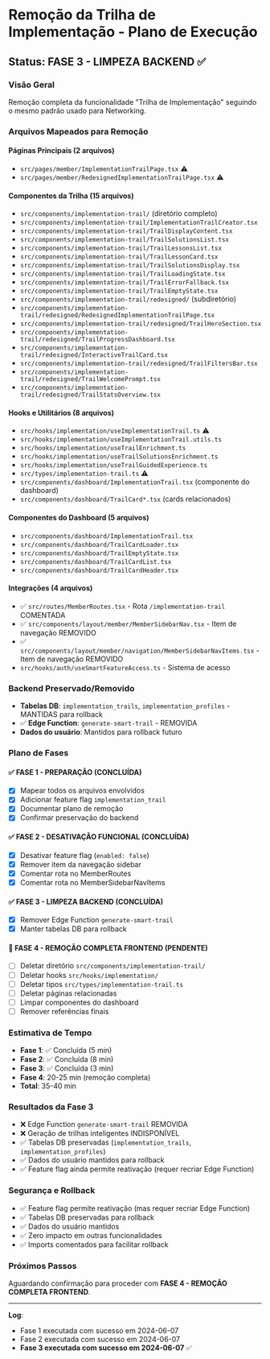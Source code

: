 
# Remoção da Trilha de Implementação - Plano de Execução

## Status: FASE 3 - LIMPEZA BACKEND ✅

### Visão Geral
Remoção completa da funcionalidade "Trilha de Implementação" seguindo o mesmo padrão usado para Networking.

### Arquivos Mapeados para Remoção

#### Páginas Principais (2 arquivos)
- `src/pages/member/ImplementationTrailPage.tsx` ⚠️
- `src/pages/member/RedesignedImplementationTrailPage.tsx` ⚠️

#### Componentes da Trilha (15 arquivos)
- `src/components/implementation-trail/` (diretório completo)
- `src/components/implementation-trail/ImplementationTrailCreator.tsx`
- `src/components/implementation-trail/TrailDisplayContent.tsx`
- `src/components/implementation-trail/TrailSolutionsList.tsx`
- `src/components/implementation-trail/TrailLessonsList.tsx`
- `src/components/implementation-trail/TrailLessonCard.tsx`
- `src/components/implementation-trail/TrailSolutionsDisplay.tsx`
- `src/components/implementation-trail/TrailLoadingState.tsx`
- `src/components/implementation-trail/TrailErrorFallback.tsx`
- `src/components/implementation-trail/TrailEmptyState.tsx`
- `src/components/implementation-trail/redesigned/` (subdiretório)
- `src/components/implementation-trail/redesigned/RedesignedImplementationTrailPage.tsx`
- `src/components/implementation-trail/redesigned/TrailHeroSection.tsx`
- `src/components/implementation-trail/redesigned/TrailProgressDashboard.tsx`
- `src/components/implementation-trail/redesigned/InteractiveTrailCard.tsx`
- `src/components/implementation-trail/redesigned/TrailFiltersBar.tsx`
- `src/components/implementation-trail/redesigned/TrailWelcomePrompt.tsx`
- `src/components/implementation-trail/redesigned/TrailStatsOverview.tsx`

#### Hooks e Utilitários (8 arquivos)
- `src/hooks/implementation/useImplementationTrail.ts` ⚠️
- `src/hooks/implementation/useImplementationTrail.utils.ts`
- `src/hooks/implementation/useTrailEnrichment.ts`
- `src/hooks/implementation/useTrailSolutionsEnrichment.ts`
- `src/hooks/implementation/useTrailGuidedExperience.ts`
- `src/types/implementation-trail.ts` ⚠️
- `src/components/dashboard/ImplementationTrail.tsx` (componente do dashboard)
- `src/components/dashboard/TrailCard*.tsx` (cards relacionados)

#### Componentes do Dashboard (5 arquivos)
- `src/components/dashboard/ImplementationTrail.tsx`
- `src/components/dashboard/TrailCardLoader.tsx`
- `src/components/dashboard/TrailEmptyState.tsx`
- `src/components/dashboard/TrailCardList.tsx`
- `src/components/dashboard/TrailCardHeader.tsx`

#### Integrações (4 arquivos)
- ✅ `src/routes/MemberRoutes.tsx` - Rota `/implementation-trail` COMENTADA
- ✅ `src/components/layout/member/MemberSidebarNav.tsx` - Item de navegação REMOVIDO
- ✅ `src/components/layout/member/navigation/MemberSidebarNavItems.tsx` - Item de navegação REMOVIDO
- `src/hooks/auth/useSmartFeatureAccess.ts` - Sistema de acesso

### Backend Preservado/Removido
- **Tabelas DB**: `implementation_trails`, `implementation_profiles` - MANTIDAS para rollback
- ✅ **Edge Function**: `generate-smart-trail` - REMOVIDA
- **Dados do usuário**: Mantidos para rollback futuro

### Plano de Fases

#### ✅ FASE 1 - PREPARAÇÃO (CONCLUÍDA)
- [x] Mapear todos os arquivos envolvidos
- [x] Adicionar feature flag `implementation_trail` 
- [x] Documentar plano de remoção
- [x] Confirmar preservação do backend

#### ✅ FASE 2 - DESATIVAÇÃO FUNCIONAL (CONCLUÍDA)
- [x] Desativar feature flag (`enabled: false`)
- [x] Remover item da navegação sidebar
- [x] Comentar rota no MemberRoutes
- [x] Comentar rota no MemberSidebarNavItems

#### ✅ FASE 3 - LIMPEZA BACKEND (CONCLUÍDA)
- [x] Remover Edge Function `generate-smart-trail`
- [x] Manter tabelas DB para rollback

#### 🔄 FASE 4 - REMOÇÃO COMPLETA FRONTEND (PENDENTE)
- [ ] Deletar diretório `src/components/implementation-trail/`
- [ ] Deletar hooks `src/hooks/implementation/`
- [ ] Deletar tipos `src/types/implementation-trail.ts`
- [ ] Deletar páginas relacionadas
- [ ] Limpar componentes do dashboard
- [ ] Remover referências finais

### Estimativa de Tempo
- **Fase 1**: ✅ Concluída (5 min)
- **Fase 2**: ✅ Concluída (8 min)
- **Fase 3**: ✅ Concluída (3 min)
- **Fase 4**: 20-25 min (remoção completa)
- **Total**: 35-40 min

### Resultados da Fase 3
- ❌ Edge Function `generate-smart-trail` REMOVIDA
- ❌ Geração de trilhas inteligentes INDISPONÍVEL
- ✅ Tabelas DB preservadas (`implementation_trails`, `implementation_profiles`)
- ✅ Dados do usuário mantidos para rollback
- ✅ Feature flag ainda permite reativação (requer recriar Edge Function)

### Segurança e Rollback
- ✅ Feature flag permite reativação (mas requer recriar Edge Function)
- ✅ Tabelas DB preservadas para rollback
- ✅ Dados do usuário mantidos
- ✅ Zero impacto em outras funcionalidades
- ✅ Imports comentados para facilitar rollback

### Próximos Passos
Aguardando confirmação para proceder com **FASE 4 - REMOÇÃO COMPLETA FRONTEND**.

---
**Log**: 
- Fase 1 executada com sucesso em 2024-06-07
- Fase 2 executada com sucesso em 2024-06-07
- **Fase 3 executada com sucesso em 2024-06-07** ✅

